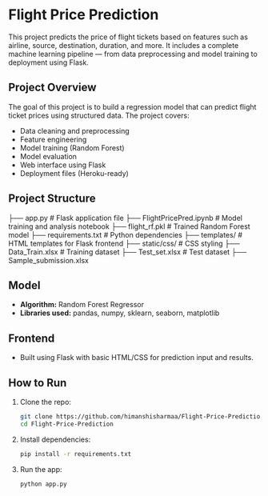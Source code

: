 #  Flight Price Prediction

This project predicts the price of flight tickets based on features such as airline, source, destination, duration, and more. It includes a complete machine learning pipeline — from data preprocessing and model training to deployment using Flask.

##  Project Overview

The goal of this project is to build a regression model that can predict flight ticket prices using structured data. The project covers:

- Data cleaning and preprocessing
- Feature engineering
- Model training (Random Forest)
- Model evaluation
- Web interface using Flask
- Deployment files (Heroku-ready)

##  Project Structure

├── app.py # Flask application file
├── FlightPricePred.ipynb # Model training and analysis notebook
├── flight_rf.pkl # Trained Random Forest model
├── requirements.txt # Python dependencies
├── templates/ # HTML templates for Flask frontend
├── static/css/ # CSS styling
├── Data_Train.xlsx # Training dataset
├── Test_set.xlsx # Test dataset
├── Sample_submission.xlsx


## Model

- **Algorithm:** Random Forest Regressor
- **Libraries used:** pandas, numpy, sklearn, seaborn, matplotlib

## Frontend

- Built using Flask with basic HTML/CSS for prediction input and results.

## How to Run

1. Clone the repo:
   ```bash
   git clone https://github.com/himanshisharmaa/Flight-Price-Prediction.git
   cd Flight-Price-Prediction
   
2. Install dependencies:
   ```bash
   pip install -r requirements.txt

4. Run the app:
   ```bash
   python app.py


   
   
